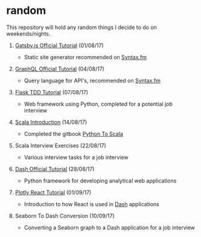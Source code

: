 # random

This repository will hold any random things I decide to do on weekends/nights.

1. [Gatsby.js Official Tutorial](https://www.gatsbyjs.org/) (01/08/17)
    -  Static site generator recommended on [Syntax.fm](https://syntax.fm/) 

2. [GraphQL Official Tutorial](http://graphql.org/graphql-js/) (04/08/17)
    -  Query language for API's, recommended on [Syntax.fm](https://syntax.fm/)

3. [Flask TDD Tutorial](https://github.com/mjhea0/flaskr-tdd) (07/08/17)
    -  Web framework using Python, completed for a potential job interview

4. [Scala Introduction](https://github.com/usyyy/random/tree/master/scala) (14/08/17)
    - Completed the gitbook [Python To Scala](https://www.gitbook.com/book/wrobstory/python-to-scala/details)

5. Scala Interview Exercises (22/08/17)
    - Various interview tasks for a job interview

6. [Dash Official Tutorial](https://plot.ly/dash/) (28/08/17)
    - Python framework for developing analytical web applications

7. [Plotly React Tutorial](https://academy.plot.ly/) (01/09/17)
    - Introduction to how React is used in [Dash](https://plot.ly/dash/) applications

8. Seaborn To Dash Conversion (10/09/17)
    - Converting a Seaborn graph to a Dash application for a job interview